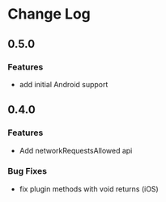 # Change Log

## 0.5.0

### Features

* add initial Android support

## 0.4.0

### Features

* Add networkRequestsAllowed api

### Bug Fixes

* fix plugin methods with void returns (iOS)